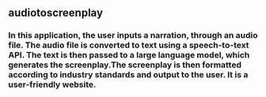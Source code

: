## audiotoscreenplay
### In this application, the user inputs a narration, through an audio file. The audio file is converted to text using a speech-to-text API. The text is then passed to a large language model, which generates the screenplay.The screenplay is then formatted according to industry standards and output to the user. It is a user-friendly website.
